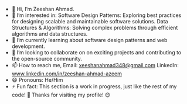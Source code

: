 - 👋 Hi, I’m Zeeshan Ahmad.
- 👀 I’m interested in: Software Design Patterns: Exploring best practices for designing scalable and maintainable software solutions.
                        Data Structures & Algorithms: Solving complex problems through efficient algorithms and data structures.
- 🌱 I’m currently learning about software design patterns and web development.
- 💞️ I’m looking to collaborate on on exciting projects and contributing to the open-source community.
- 📫 How to reach me, Email: xeeshanahmad348@gmail.com  LinkedIn: www.linkedin.com/in/zeeshan-ahmad-azeem 
- 😄 Pronouns: He/Him
- ⚡ Fun fact: This section is a work in progress, just like the rest of my code! 🚧
Thanks for visiting my profile! 😊

<!---
XeeshanAhmed/XeeshanAhmed is a ✨ special ✨ repository because its `README.md` (this file) appears on your GitHub profile.
You can click the Preview link to take a look at your changes.
--->
